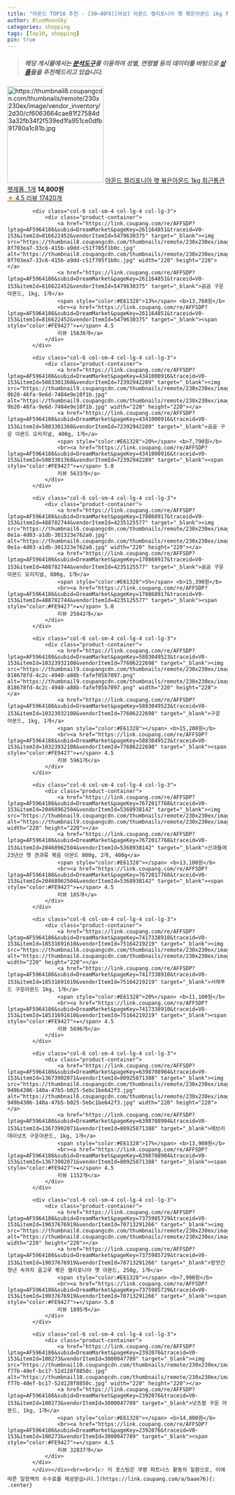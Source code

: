 ```yaml
---
title: "아몬드 TOP10 추천 - [30~40대][여성] 아몬드 캘리포니아 햇 볶은아몬드 1kg 최근통관 햇제품, 1개"
author: BlueMoonSky
categories: shopping
tags: [Top10, shopping]
pin: true
---
```


> ##### 해당 게시물에서는 [**분석도구**](https://itemscout.io/)를 이용하여 **성별**, **연령별** 등의 데이터를 바탕으로 [**상품**](https://link.coupang.com/a/baae76)들을 추천해드리고 있습니다.
<div class="container"><div class="row">
            <div class="col-6 col-sm-4 col-lg-4 col-lg-3">
                <div class="product-container">
                    <a href="https://link.coupang.com/re/AFFSDP?lptag=AF5964186&subid=DreamMarket&pageKey=257090077&traceid=V0-153&itemId=807133154&vendorItemId=5051657647" target="_blank"><img src="https://thumbnail8.coupangcdn.com/thumbnails/remote/230x230ex/image/vendor_inventory/2d30/cf6063664cae81f27584d3a32fb34f2f539ed1fa951ce0dfb91780a1c81b.jpg" alt="https://thumbnail8.coupangcdn.com/thumbnails/remote/230x230ex/image/vendor_inventory/2d30/cf6063664cae81f27584d3a32fb34f2f539ed1fa951ce0dfb91780a1c81b.jpg" width="220" height="220"></a>
                    <a href="https://link.coupang.com/re/AFFSDP?lptag=AF5964186&subid=DreamMarket&pageKey=257090077&traceid=V0-153&itemId=807133154&vendorItemId=5051657647" target="_blank">아몬드 캘리포니아 햇 볶은아몬드 1kg 최근통관 햇제품, 1개</a>
                    <span style="color:#E61328"></span> <b>14,800원</b>
                    <br><a href="https://link.coupang.com/re/AFFSDP?lptag=AF5964186&subid=DreamMarket&pageKey=257090077&traceid=V0-153&itemId=807133154&vendorItemId=5051657647" target="_blank"><span style="color:#FE9427">★</span> 4.5
                    리뷰 17420개</a>
                </div>
            </div>
            
            <div class="col-6 col-sm-4 col-lg-4 col-lg-3">
                <div class="product-container">
                    <a href="https://link.coupang.com/re/AFFSDP?lptag=AF5964186&subid=DreamMarket&pageKey=261164851&traceid=V0-153&itemId=816622452&vendorItemId=5479630375" target="_blank"><img src="https://thumbnail8.coupangcdn.com/thumbnails/remote/230x230ex/image/retail/images/7042727689872-8f703ea7-33c6-415b-a9dd-c51f705f1b0c.jpg" alt="https://thumbnail8.coupangcdn.com/thumbnails/remote/230x230ex/image/retail/images/7042727689872-8f703ea7-33c6-415b-a9dd-c51f705f1b0c.jpg" width="220" height="220"></a>
                    <a href="https://link.coupang.com/re/AFFSDP?lptag=AF5964186&subid=DreamMarket&pageKey=261164851&traceid=V0-153&itemId=816622452&vendorItemId=5479630375" target="_blank">곰곰 구운 아몬드, 1kg, 1개</a>
                    <span style="color:#E61328">13%</span> <b>13,760원</b>
                    <br><a href="https://link.coupang.com/re/AFFSDP?lptag=AF5964186&subid=DreamMarket&pageKey=261164851&traceid=V0-153&itemId=816622452&vendorItemId=5479630375" target="_blank"><span style="color:#FE9427">★</span> 4.5
                    리뷰 15636개</a>
                </div>
            </div>
            
            <div class="col-6 col-sm-4 col-lg-4 col-lg-3">
                <div class="product-container">
                    <a href="https://link.coupang.com/re/AFFSDP?lptag=AF5964186&subid=DreamMarket&pageKey=4341000916&traceid=V0-153&itemId=5083301368&vendorItemId=72392942289" target="_blank"><img src="https://thumbnail9.coupangcdn.com/thumbnails/remote/230x230ex/image/product/image/vendoritem/2018/12/26/4235125582/1f4f4831-9b20-46fa-9e6d-7484e9e10f1b.jpg" alt="https://thumbnail9.coupangcdn.com/thumbnails/remote/230x230ex/image/product/image/vendoritem/2018/12/26/4235125582/1f4f4831-9b20-46fa-9e6d-7484e9e10f1b.jpg" width="220" height="220"></a>
                    <a href="https://link.coupang.com/re/AFFSDP?lptag=AF5964186&subid=DreamMarket&pageKey=4341000916&traceid=V0-153&itemId=5083301368&vendorItemId=72392942289" target="_blank">곰곰 구운 아몬드 오리지널, 400g, 1개</a>
                    <span style="color:#E61328">20%</span> <b>7,790원</b>
                    <br><a href="https://link.coupang.com/re/AFFSDP?lptag=AF5964186&subid=DreamMarket&pageKey=4341000916&traceid=V0-153&itemId=5083301368&vendorItemId=72392942289" target="_blank"><span style="color:#FE9427">★</span> 5.0
                    리뷰 5633개</a>
                </div>
            </div>
            
            <div class="col-6 col-sm-4 col-lg-4 col-lg-3">
                <div class="product-container">
                    <a href="https://link.coupang.com/re/AFFSDP?lptag=AF5964186&subid=DreamMarket&pageKey=170868917&traceid=V0-153&itemId=488782744&vendorItemId=4235125577" target="_blank"><img src="https://thumbnail6.coupangcdn.com/thumbnails/remote/230x230ex/image/product/image/vendoritem/2018/12/26/4235125577/2c1efc86-0e1a-4d03-a1db-301323e762a0.jpg" alt="https://thumbnail6.coupangcdn.com/thumbnails/remote/230x230ex/image/product/image/vendoritem/2018/12/26/4235125577/2c1efc86-0e1a-4d03-a1db-301323e762a0.jpg" width="220" height="220"></a>
                    <a href="https://link.coupang.com/re/AFFSDP?lptag=AF5964186&subid=DreamMarket&pageKey=170868917&traceid=V0-153&itemId=488782744&vendorItemId=4235125577" target="_blank">곰곰 구운 아몬드 오리지널, 800g, 1개</a>
                    <span style="color:#E61328">5%</span> <b>15,390원</b>
                    <br><a href="https://link.coupang.com/re/AFFSDP?lptag=AF5964186&subid=DreamMarket&pageKey=170868917&traceid=V0-153&itemId=488782744&vendorItemId=4235125577" target="_blank"><span style="color:#FE9427">★</span> 5.0
                    리뷰 25842개</a>
                </div>
            </div>
            
            <div class="col-6 col-sm-4 col-lg-4 col-lg-3">
                <div class="product-container">
                    <a href="https://link.coupang.com/re/AFFSDP?lptag=AF5964186&subid=DreamMarket&pageKey=5883049523&traceid=V0-153&itemId=10323932108&vendorItemId=77606222698" target="_blank"><img src="https://thumbnail9.coupangcdn.com/thumbnails/remote/230x230ex/image/retail/images/579406516490661-818678fd-4c2c-4940-a88b-fafef05b7097.png" alt="https://thumbnail9.coupangcdn.com/thumbnails/remote/230x230ex/image/retail/images/579406516490661-818678fd-4c2c-4940-a88b-fafef05b7097.png" width="220" height="220"></a>
                    <a href="https://link.coupang.com/re/AFFSDP?lptag=AF5964186&subid=DreamMarket&pageKey=5883049523&traceid=V0-153&itemId=10323932108&vendorItemId=77606222698" target="_blank">구운 아몬드, 1kg, 1개</a>
                    <span style="color:#E61328"></span> <b>15,200원</b>
                    <br><a href="https://link.coupang.com/re/AFFSDP?lptag=AF5964186&subid=DreamMarket&pageKey=5883049523&traceid=V0-153&itemId=10323932108&vendorItemId=77606222698" target="_blank"><span style="color:#FE9427">★</span> 4.5
                    리뷰 5961개</a>
                </div>
            </div>
            
            <div class="col-6 col-sm-4 col-lg-4 col-lg-3">
                <div class="product-container">
                    <a href="https://link.coupang.com/re/AFFSDP?lptag=AF5964186&subid=DreamMarket&pageKey=7672017768&traceid=V0-153&itemId=20468962504&vendorItemId=5368938142" target="_blank"><img src="https://thumbnail9.coupangcdn.com/thumbnails/remote/230x230ex/image/vendor_inventory/e2fc/b7a9e67bd6b2244ed73c9ea0b39a3e1e8081d43fa79c146e43e0056616ea.jpg" alt="https://thumbnail9.coupangcdn.com/thumbnails/remote/230x230ex/image/vendor_inventory/e2fc/b7a9e67bd6b2244ed73c9ea0b39a3e1e8081d43fa79c146e43e0056616ea.jpg" width="220" height="220"></a>
                    <a href="https://link.coupang.com/re/AFFSDP?lptag=AF5964186&subid=DreamMarket&pageKey=7672017768&traceid=V0-153&itemId=20468962504&vendorItemId=5368938142" target="_blank">산과들에 23년산 햇 견과류 볶음 아몬드 800g, 2개, 400g</a>
                    <span style="color:#E61328"></span> <b>13,100원</b>
                    <br><a href="https://link.coupang.com/re/AFFSDP?lptag=AF5964186&subid=DreamMarket&pageKey=7672017768&traceid=V0-153&itemId=20468962504&vendorItemId=5368938142" target="_blank"><span style="color:#FE9427">★</span> 4.5
                    리뷰 185개</a>
                </div>
            </div>
            
            <div class="col-6 col-sm-4 col-lg-4 col-lg-3">
                <div class="product-container">
                    <a href="https://link.coupang.com/re/AFFSDP?lptag=AF5964186&subid=DreamMarket&pageKey=7417338910&traceid=V0-153&itemId=18531691610&vendorItemId=75164219219" target="_blank"><img src="https://thumbnail6.coupangcdn.com/thumbnails/remote/230x230ex/image/vendor_inventory/9148/e5246299ae4e0fc015c431a22db364f096ac0adeae85632a4c787f17b19f.jpg" alt="https://thumbnail6.coupangcdn.com/thumbnails/remote/230x230ex/image/vendor_inventory/9148/e5246299ae4e0fc015c431a22db364f096ac0adeae85632a4c787f17b19f.jpg" width="220" height="220"></a>
                    <a href="https://link.coupang.com/re/AFFSDP?lptag=AF5964186&subid=DreamMarket&pageKey=7417338910&traceid=V0-153&itemId=18531691610&vendorItemId=75164219219" target="_blank">서래푸드 구운아몬드 1kg, 1개</a>
                    <span style="color:#E61328">20%</span> <b>11,100원</b>
                    <br><a href="https://link.coupang.com/re/AFFSDP?lptag=AF5964186&subid=DreamMarket&pageKey=7417338910&traceid=V0-153&itemId=18531691610&vendorItemId=75164219219" target="_blank"><span style="color:#FE9427">★</span> 4.5
                    리뷰 5696개</a>
                </div>
            </div>
            
            <div class="col-6 col-sm-4 col-lg-4 col-lg-3">
                <div class="product-container">
                    <a href="https://link.coupang.com/re/AFFSDP?lptag=AF5964186&subid=DreamMarket&pageKey=6398708904&traceid=V0-153&itemId=13673902071&vendorItemId=80925871388" target="_blank"><img src="https://thumbnail6.coupangcdn.com/thumbnails/remote/230x230ex/image/retail/images/2773084268905895-949b4306-140a-47b5-b025-5ebc1be642f3.jpg" alt="https://thumbnail6.coupangcdn.com/thumbnails/remote/230x230ex/image/retail/images/2773084268905895-949b4306-140a-47b5-b025-5ebc1be642f3.jpg" width="220" height="220"></a>
                    <a href="https://link.coupang.com/re/AFFSDP?lptag=AF5964186&subid=DreamMarket&pageKey=6398708904&traceid=V0-153&itemId=13673902071&vendorItemId=80925871388" target="_blank">에브리데이넛츠 구운아몬드, 1kg, 1개</a>
                    <span style="color:#E61328">17%</span> <b>13,900원</b>
                    <br><a href="https://link.coupang.com/re/AFFSDP?lptag=AF5964186&subid=DreamMarket&pageKey=6398708904&traceid=V0-153&itemId=13673902071&vendorItemId=80925871388" target="_blank"><span style="color:#FE9427">★</span> 4.5
                    리뷰 1152개</a>
                </div>
            </div>
            
            <div class="col-6 col-sm-4 col-lg-4 col-lg-3">
                <div class="product-container">
                    <a href="https://link.coupang.com/re/AFFSDP?lptag=AF5964186&subid=DreamMarket&pageKey=7375985729&traceid=V0-153&itemId=19037676919&vendorItemId=70713291266" target="_blank"><img src="https://thumbnail8.coupangcdn.com/thumbnails/remote/230x230ex/image/vendor_inventory/b419/15d82ac78a4daf624e242f5013f05e6a3d4485148c98efd337002f581f86.jpg" alt="https://thumbnail8.coupangcdn.com/thumbnails/remote/230x230ex/image/vendor_inventory/b419/15d82ac78a4daf624e242f5013f05e6a3d4485148c98efd337002f581f86.jpg" width="220" height="220"></a>
                    <a href="https://link.coupang.com/re/AFFSDP?lptag=AF5964186&subid=DreamMarket&pageKey=7375985729&traceid=V0-153&itemId=19037676919&vendorItemId=70713291266" target="_blank">방앗간청년 속까지 골고루 볶은 캘리포니아 햇 아몬드, 250g, 1개</a>
                    <span style="color:#E61328"></span> <b>7,900원</b>
                    <br><a href="https://link.coupang.com/re/AFFSDP?lptag=AF5964186&subid=DreamMarket&pageKey=7375985729&traceid=V0-153&itemId=19037676919&vendorItemId=70713291266" target="_blank"><span style="color:#FE9427">★</span> 5.0
                    리뷰 1895개</a>
                </div>
            </div>
            
            <div class="col-6 col-sm-4 col-lg-4 col-lg-3">
                <div class="product-container">
                    <a href="https://link.coupang.com/re/AFFSDP?lptag=AF5964186&subid=DreamMarket&pageKey=2392076&traceid=V0-153&itemId=100273&vendorItemId=3000047789" target="_blank"><img src="https://thumbnail10.coupangcdn.com/thumbnails/remote/230x230ex/image/product/image/vendoritem/2018/10/12/3000047789/a6c12598-f77b-40ef-bc17-52d128f8850c.jpg" alt="https://thumbnail10.coupangcdn.com/thumbnails/remote/230x230ex/image/product/image/vendoritem/2018/10/12/3000047789/a6c12598-f77b-40ef-bc17-52d128f8850c.jpg" width="220" height="220"></a>
                    <a href="https://link.coupang.com/re/AFFSDP?lptag=AF5964186&subid=DreamMarket&pageKey=2392076&traceid=V0-153&itemId=100273&vendorItemId=3000047789" target="_blank">넛츠팜 구운 아몬드, 1kg, 1개</a>
                    <span style="color:#E61328"></span> <b>14,800원</b>
                    <br><a href="https://link.coupang.com/re/AFFSDP?lptag=AF5964186&subid=DreamMarket&pageKey=2392076&traceid=V0-153&itemId=100273&vendorItemId=3000047789" target="_blank"><span style="color:#FE9427">★</span> 4.5
                    리뷰 32837개</a>
                </div>
            </div>
            </div></div><br><br>[👉 이 포스팅은 쿠팡 파트너스 활동의 일환으로, 이에 따른 일정액의 수수료를 제공받습니다.](https://link.coupang.com/a/baae76){: .center}